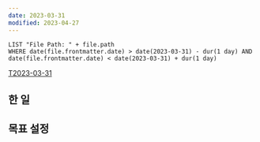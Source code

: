 ```yaml
---
date: 2023-03-31
modified: 2023-04-27
---
```


```dataview
LIST "File Path: " + file.path
WHERE date(file.frontmatter.date) > date(2023-03-31) - dur(1 day) AND date(file.frontmatter.date) < date(2023-03-31) + dur(1 day)
```

[T2023-03-31](../../../topic/tech-review/T2023-03-31/T2023-03-31)

## 한 일

## 목표 설정

